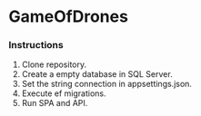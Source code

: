 # GameOfDrones
### Instructions
1. Clone repository.
2. Create a empty database in SQL Server.
4. Set the string connection in appsettings.json.
5. Execute ef migrations.
6. Run SPA and API. 
